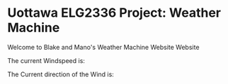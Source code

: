 # Uottawa ELG2336 Project: Weather Machine
Welcome to Blake and Mano's Weather Machine Website Website


The current Windspeed is:


The Current direction of the Wind is:
